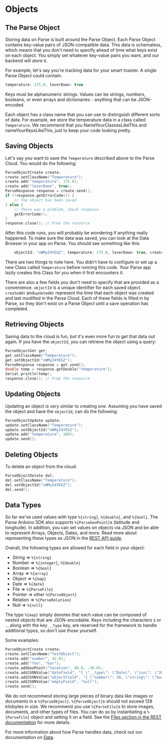 # Objects

## The Parse Object

Storing data on Parse is built around the Parse Object. Each Parse Object contains key-value pairs of JSON-compatible data. This data is schemaless, which means that you don't need to specify ahead of time what keys exist on each object. You simply set whatever key-value pairs you want, and our backend will store it.

For example, let's say you're tracking data for your smart toaster. A single Parse Object could contain:

```js
temperature: 175.0, leverDown: true
```

Keys must be alphanumeric strings. Values can be strings, numbers, booleans, or even arrays and dictionaries - anything that can be JSON-encoded.

Each object has a class name that you can use to distinguish different sorts of data. For example, we store the temperature data in a class called `Temperature`. We recommend that you NameYourClassesLikeThis and nameYourKeysLikeThis, just to keep your code looking pretty.

## Saving Objects

Let's say you want to save the `Temperature` described above to the Parse Cloud. You would do the following:

```cpp
ParseObjectCreate create;
create.setClassName("Temperature");
create.add("temperature", 175.0);
create.add("leverDown", true);
ParseResponse response = create.send();
if (!response.getErrorCode()) {
	// The object has been saved
} else {
	// There was a problem, check response.
	getErrorCode();
}
response.close(); // Free the resource
```

After this code runs, you will probably be wondering if anything really happened. To make sure the data was saved, you can look at the Data Browser in your app on Parse. You should see something like this:

```js
	objectId: "xWMyZ4YEGZ", temperature: 175.0, leverDown: true, createdAt: "2011-06-10T18:33:42Z", updatedAt: "2011-06-10T18:33:42Z"
```

There are two things to note here. You didn't have to configure or set up a new Class called `Temperature` before running this code. Your Parse app lazily creates this Class for you when it first encounters it.

There are also a few fields you don't need to specify that are provided as a convenience. `objectId` is a unique identifier for each saved object. `createdAt` and`updatedAt` represent the time that each object was created and last modified in the Parse Cloud. Each of these fields is filled in by Parse, so they don't exist on a Parse Object until a save operation has completed.

## Retrieving Objects

Saving data to the cloud is fun, but it's even more fun to get that data out again. If you have the `objectId`, you can retrieve the object using a query:

```cpp
ParseObjectGet get;
get.setClassName("Temperature");
get.setObjectId("xWMyZ4YEGZ");
ParseResponse response = get.send();
double temp = response.getDouble("temperature");
Serial.println(temp);
response.close(); // Free the resource
```

## Updating Objects

Updating an object is very similar to creating one. Assuming you have saved the object and have the `objectId`, can do the following:

```cpp
ParseObjectUpdate update;
update.setClassName("Temperature");
update.setObjectId("xWMyZ4YEGZ");
update.add("temperature", 100);
update.send();
```

## Deleting Objects

To delete an object from the cloud:

```cpp
ParseObjectDelete del;
del.setClassName("Temperature");
del.setObjectId("xWMyZ4YEGZ");
del.send();
```

## Data Types

So far we've used values with type `%{string}`, `%{double}`, and `%{bool}`. The Parse Arduino SDK also supports `%{ParseGeoPoint}`s (latitude and longitude). In addition, you can set values on objects via JSON and be able to represent Arrays, Objects, Dates, and more. Read more about representing these types as JSON in the [REST API guide](/docs/rest#objects-types).

Overall, the following types are allowed for each field in your object:

* String => `%{string}`
* Number => `%{integer}`, `%{double}`
* Boolean => `%{bool}`
* Array => `%{array}`
* Object => `%{map}`
* Date => `%{date}`
* File => `%{ParseFile}`
* Pointer => other `%{ParseObject}`
* Relation => `%{ParseRelation}`
* Null => `%{null}`

The type `%{map}` simply denotes that each value can be composed of nested objects that are JSON-encodable. Keys including the characters `$` or `.`, along with the key `__type` key, are reserved for the framework to handle additional types, so don't use those yourself.

Some examples:

```cpp
ParseObjectCreate create;
create.setClassName("TestObject");
create.add("number", 42.0);
create.add("foo", "bar");
create.addGeoPoint("location", 40.0, -30.0);
create.addJSONValue("dateField", "{ \"__type\": \"Date\", \"iso\": \"2011-08-21T18:02:52.249Z\" }"); create.addJSONValue("arrayField", "[ 30, \"string\" ]");
create.addJSONValue("objectField", "{ \"number\": 30, \"string\": \"baz\" }");
create.addJSONValue("emptyField", "null");
create.send();
```

We do not recommend storing large pieces of binary data like images or documents in a `%{ParseObject}`. `%{ParseObject}`s should not exceed 128 kilobytes in size. We recommend you use `%{ParseFile}`s to store images, documents, and other types of files. You can do so by instantiating a `%{ParseFile}` object and setting it on a field. See the [Files section in the REST documentation](/docs/rest#files) for more details.

For more information about how Parse handles data, check out our documentation on [Data](/docs/rest#data).
